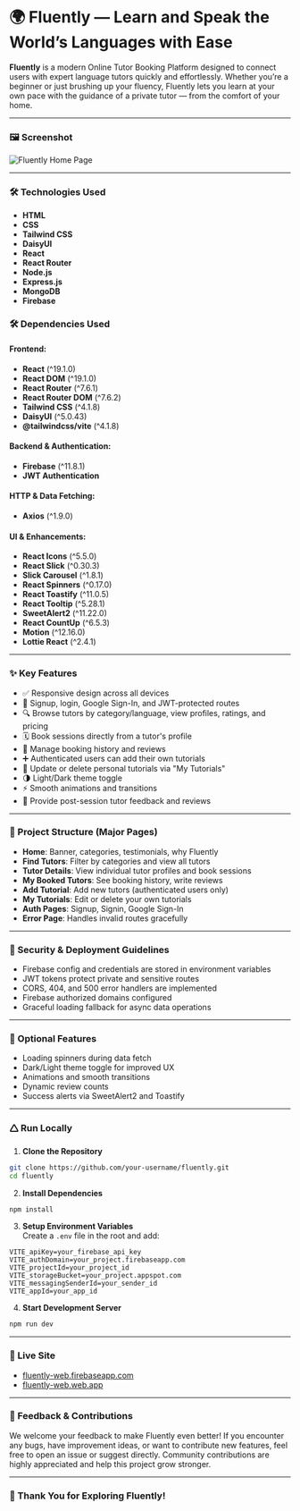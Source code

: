 
# 🌍 Fluently — Learn and Speak the World’s Languages with Ease

**Fluently** is a modern Online Tutor Booking Platform designed to connect users with expert language tutors quickly and effortlessly. Whether you’re a beginner or just brushing up your fluency, Fluently lets you learn at your own pace with the guidance of a private tutor — from the comfort of your home.

---

### 🖼️ Screenshot

![Fluently Home Page](https://i.ibb.co/B2nz5Hdm/Fire-Shot-Capture-011-Home-fluently-web-firebaseapp-com.png)

---



### 🛠️ Technologies Used

- **HTML**  
- **CSS**  
- **Tailwind CSS**  
- **DaisyUI**  
- **React**  
- **React Router**  
- **Node.js**  
- **Express.js**  
- **MongoDB**  
- **Firebase**

### 🛠️ Dependencies Used

#### Frontend:

* **React** (^19.1.0)  
* **React DOM** (^19.1.0)  
* **React Router** (^7.6.1)  
* **React Router DOM** (^7.6.2)  
* **Tailwind CSS** (^4.1.8)  
* **DaisyUI** (^5.0.43)  
* **@tailwindcss/vite** (^4.1.8)  

#### Backend & Authentication:

* **Firebase** (^11.8.1)  
* **JWT Authentication**  

#### HTTP & Data Fetching:

* **Axios** (^1.9.0)  

#### UI & Enhancements:

* **React Icons** (^5.5.0)  
* **React Slick** (^0.30.3)  
* **Slick Carousel** (^1.8.1)  
* **React Spinners** (^0.17.0)  
* **React Toastify** (^11.0.5)  
* **React Tooltip** (^5.28.1)  
* **SweetAlert2** (^11.22.0)  
* **React CountUp** (^6.5.3)  
* **Motion** (^12.16.0)  
* **Lottie React** (^2.4.1)  

---

### ✨ Key Features

* ✅ Responsive design across all devices  
* 🔐 Signup, login, Google Sign-In, and JWT-protected routes  
* 🔍 Browse tutors by category/language, view profiles, ratings, and pricing  
* 🗓️ Book sessions directly from a tutor's profile  
* 📁 Manage booking history and reviews  
* ➕ Authenticated users can add their own tutorials  
* 📝 Update or delete personal tutorials via "My Tutorials"  
* 🌗 Light/Dark theme toggle  
* ⚡ Smooth animations and transitions  
* 🌟 Provide post-session tutor feedback and reviews  

---

### 📁 Project Structure (Major Pages)

* **Home**: Banner, categories, testimonials, why Fluently  
* **Find Tutors**: Filter by categories and view all tutors  
* **Tutor Details**: View individual tutor profiles and book sessions  
* **My Booked Tutors**: See booking history, write reviews  
* **Add Tutorial**: Add new tutors (authenticated users only)  
* **My Tutorials**: Edit or delete your own tutorials  
* **Auth Pages**: Signup, Signin, Google Sign-In  
* **Error Page**: Handles invalid routes gracefully  

---

### 🔐 Security & Deployment Guidelines

* Firebase config and credentials are stored in environment variables  
* JWT tokens protect private and sensitive routes  
* CORS, 404, and 500 error handlers are implemented  
* Firebase authorized domains configured  
* Graceful loading fallback for async data operations  

---

### 🌟 Optional Features

* Loading spinners during data fetch  
* Dark/Light theme toggle for improved UX  
* Animations and smooth transitions  
* Dynamic review counts  
* Success alerts via SweetAlert2 and Toastify  

---

### 🛆 Run Locally

1. **Clone the Repository**

```bash
git clone https://github.com/your-username/fluently.git
cd fluently
```

2. **Install Dependencies**

```bash
npm install
```

3. **Setup Environment Variables**  
Create a `.env` file in the root and add:

```env
VITE_apiKey=your_firebase_api_key
VITE_authDomain=your_project.firebaseapp.com
VITE_projectId=your_project_id
VITE_storageBucket=your_project.appspot.com
VITE_messagingSenderId=your_sender_id
VITE_appId=your_app_id
```

4. **Start Development Server**

```bash
npm run dev
```

---
### 🔗 Live Site

* [fluently-web.firebaseapp.com](https://fluently-web.firebaseapp.com)
* [fluently-web.web.app](https://fluently-web.web.app)

---

### 💬 Feedback & Contributions

We welcome your feedback to make Fluently even better! If you encounter any bugs, have improvement ideas, or want to contribute new features, feel free to open an issue or suggest directly. Community contributions are highly appreciated and help this project grow stronger.

---

### 🙏 Thank You for Exploring Fluently!
